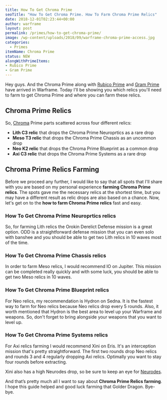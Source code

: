 ```yaml
---
title: How To Get Chroma Prime
seoTitle: "How To Get Chroma Prime. How To Farm Chroma Prime Relics"
date: 2018-12-01T02:23:44+00:00
author: warframe
layout: post
permalink: /primes/how-to-get-chroma-prime/
image: /wp-content/uploads/2018/09/warframe-chroma-prime-access.jpg
categories:
  - Primes
itemName: Chroma Prime
status: NEW
alongWithPrimeItems:
- Rubico Prime
- Gram Prime
---
```

Hey guys. And the Chroma Prime along with [Rubico Prime](/primes/how-to-get-rubico-prime/ "How To Get Rubico Prime") and [Gram Prime](/primes/how-to-get-gram-prime/ "How To Get Gram Prime") have arrived in Warframe. Today I'll be showing you which relics you'll need to farm to get Chroma Prime and where you can farm these relics. <!--more-->

## Chroma Prime Relics
So, [Chroma](/warframes/chroma/ "Warframe Chroma") Prime parts scattered across four different relics:

* <b>Lith C3 relic</b> that drops the Chroma Prime Neuroprtics as a rare drop
* <b>Meso T3 relic</b> that drops the Chroma Prime Chassis as an uncommon drop
* <b>Neo K2 relic</b> that drops the Chroma Prime Blueprint as a common drop
* <b>Axi C3 relic</b> that drops the Chroma Prime Systems as a rare drop

## Chroma Prime Relics Farming
Before we proceed any further, I would like to say that all spots that I'll share with you are based on my personal experience <strong>farming Chroma Prime relics</strong>. The spots gave me the necessary relics at the shortest time, but you may have a different result as relic drops are also based on a chance. Now, let's get on to the <strong>how to farm Chroma Prime relics</strong> fast and easy.

### How To Get Chroma Prime Neuroprtics relics
So, for farming Lith relics the Orokin Derelict Defense mission is a great option. ODD is a straightforward defense mission that you can even solo with banshee and you should be able to get two Lith relics in 10 waves most of the time.

### How To Get Chroma Prime Chassis relics
In order to farm Meso relics, I would recommend IO on Jupiter. This mission can be completed really quickly and with some luck, you should be able to get two Meso relics in 10 waves.

### How To Get Chroma Prime Blueprint relics
For Neo relics, my recommendation is Hydron on Sedna. It is the fastest way to farm for Neo relics because Neo relics drop every 5 rounds. Also, it worth mentioned that Hydron is the best area to level up your Warframe and weapons. So, don't forget to bring alongside your weapons that you want to level up.

### How To Get Chroma Prime Systems relics
For Axi relics farming I would recommend Xini on Eris. It's an interception mission that's pretty straightforward. The first two rounds drop Neo relics and rounds 3 and 4 regularly dropping Axi relics. Optimally you want to stay four rounds before extracting.

Xini also has a high Neurodes drop, so be sure to keep an eye for [Neurodes](/warframe-neurodes-farming/ "Warframe Neurodes Farming
").

And that’s pretty much all I want to say about <strong>Chroma Prime Relics farming</strong>. I hope this guide helped and good luck farming that Golder Dragon. Bye-bye.